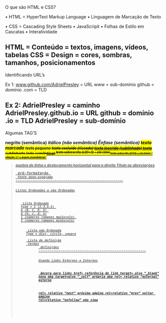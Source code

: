 O que são HTML e CSS? 

•	HTML = HyperText Markup Language
•	Linguagem de Marcação de Texto
 
•	CSS = Cascading Style Sheets
•	JavaScripit
•	Folhas de Estilo em Cascatas
•	Interatividade

HTML = Conteúdo = textos, imagens, vídeos, tabelas
CSS = Design = cores, sombras, tamanhos, posicionamentos
----------------------------------------------------------

Identificando URL’s 

Ex 1:
www.github.com/AdrielPresley = URL
www = sub-domínio
github = domínio
.com = TLD

Ex 2:
AdrielPresley = caminho
AdrielPresley.github.io = URL
github = domínio
.io = TLD
AdrielPresley = sub-domínio
----------------------------------------------------------

Algumas TAG’S

<strong> negrito (semântica)
<i> itálico (não semântica)
<em> Ênfase (semântica)
<mark> texto marcado
<small> texto pequeno
<del> texto excluído (riscado)
<ins> texto inserido (sublinhado)
<u> texto sublinhado (não semântica)
<sup> texto sobrescrito (x20+3) = em cima
<sub> texto subscrito (H20) = em baixo
<q> citação “/” = Aspas (semântica)
<blockquote> quebra de linha e deslocamento horizontal para a direita
<abbr> Título as abreviações
<pre> pré-formatação 
<code> fonte mono-espaçada
----------------------------------------------------------

Listas Ordenadas e não Ordenadas 
 
<ol> Lista Ordenada
type = 1 (2,3,4,5) 
A (B, C, D, E) 
A (b, c, d, e)
I (números romanos maiúsculo) 
I (números romanos minúsculo)

<ul> Lista não Ordenada
Type = disc, circle, square
<dl> Lista de definição
<dt> termos
<dd> definições
----------------------------------------------------------

Usando Links Externos e Internos
 
<a> âncora para links
href= referência do link
target= alvo “_blank” nova aba
target=alvo “_self” própria aba
rel= relativo “external” externo

rel= relativo “next” próxima página
rel=relativo “prev” voltar página
rel=relativo “nofollow” não siga 

